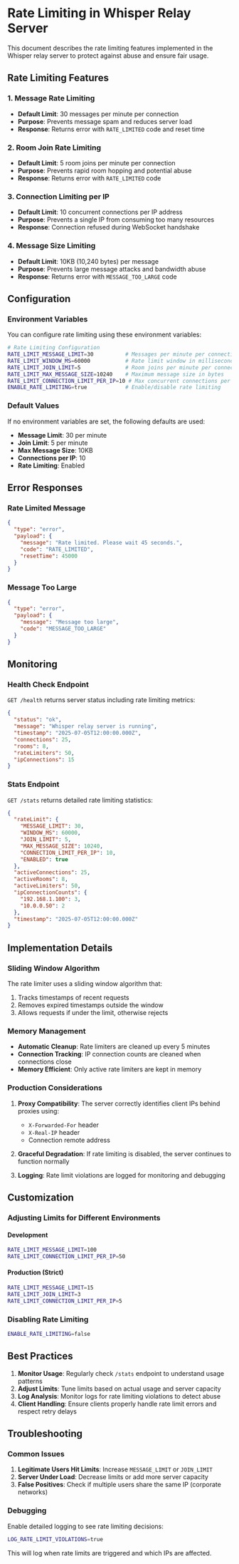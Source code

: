 # Rate Limiting in Whisper Relay Server

This document describes the rate limiting features implemented in the Whisper relay server to protect against abuse and ensure fair usage.

## Rate Limiting Features

### 1. **Message Rate Limiting**

- **Default Limit**: 30 messages per minute per connection
- **Purpose**: Prevents message spam and reduces server load
- **Response**: Returns error with `RATE_LIMITED` code and reset time

### 2. **Room Join Rate Limiting**

- **Default Limit**: 5 room joins per minute per connection
- **Purpose**: Prevents rapid room hopping and potential abuse
- **Response**: Returns error with `RATE_LIMITED` code

### 3. **Connection Limiting per IP**

- **Default Limit**: 10 concurrent connections per IP address
- **Purpose**: Prevents a single IP from consuming too many resources
- **Response**: Connection refused during WebSocket handshake

### 4. **Message Size Limiting**

- **Default Limit**: 10KB (10,240 bytes) per message
- **Purpose**: Prevents large message attacks and bandwidth abuse
- **Response**: Returns error with `MESSAGE_TOO_LARGE` code

## Configuration

### Environment Variables

You can configure rate limiting using these environment variables:

```bash
# Rate Limiting Configuration
RATE_LIMIT_MESSAGE_LIMIT=30          # Messages per minute per connection
RATE_LIMIT_WINDOW_MS=60000           # Rate limit window in milliseconds (1 minute)
RATE_LIMIT_JOIN_LIMIT=5              # Room joins per minute per connection
RATE_LIMIT_MAX_MESSAGE_SIZE=10240    # Maximum message size in bytes
RATE_LIMIT_CONNECTION_LIMIT_PER_IP=10 # Max concurrent connections per IP
ENABLE_RATE_LIMITING=true            # Enable/disable rate limiting
```

### Default Values

If no environment variables are set, the following defaults are used:

- **Message Limit**: 30 per minute
- **Join Limit**: 5 per minute
- **Max Message Size**: 10KB
- **Connections per IP**: 10
- **Rate Limiting**: Enabled

## Error Responses

### Rate Limited Message

```json
{
  "type": "error",
  "payload": {
    "message": "Rate limited. Please wait 45 seconds.",
    "code": "RATE_LIMITED",
    "resetTime": 45000
  }
}
```

### Message Too Large

```json
{
  "type": "error",
  "payload": {
    "message": "Message too large",
    "code": "MESSAGE_TOO_LARGE"
  }
}
```

## Monitoring

### Health Check Endpoint

`GET /health` returns server status including rate limiting metrics:

```json
{
  "status": "ok",
  "message": "Whisper relay server is running",
  "timestamp": "2025-07-05T12:00:00.000Z",
  "connections": 25,
  "rooms": 8,
  "rateLimiters": 50,
  "ipConnections": 15
}
```

### Stats Endpoint

`GET /stats` returns detailed rate limiting statistics:

```json
{
  "rateLimit": {
    "MESSAGE_LIMIT": 30,
    "WINDOW_MS": 60000,
    "JOIN_LIMIT": 5,
    "MAX_MESSAGE_SIZE": 10240,
    "CONNECTION_LIMIT_PER_IP": 10,
    "ENABLED": true
  },
  "activeConnections": 25,
  "activeRooms": 8,
  "activeLimiters": 50,
  "ipConnectionCounts": {
    "192.168.1.100": 3,
    "10.0.0.50": 2
  },
  "timestamp": "2025-07-05T12:00:00.000Z"
}
```

## Implementation Details

### Sliding Window Algorithm

The rate limiter uses a sliding window algorithm that:

1. Tracks timestamps of recent requests
2. Removes expired timestamps outside the window
3. Allows requests if under the limit, otherwise rejects

### Memory Management

- **Automatic Cleanup**: Rate limiters are cleaned up every 5 minutes
- **Connection Tracking**: IP connection counts are cleaned when connections close
- **Memory Efficient**: Only active rate limiters are kept in memory

### Production Considerations

1. **Proxy Compatibility**: The server correctly identifies client IPs behind proxies using:

   - `X-Forwarded-For` header
   - `X-Real-IP` header
   - Connection remote address

2. **Graceful Degradation**: If rate limiting is disabled, the server continues to function normally

3. **Logging**: Rate limit violations are logged for monitoring and debugging

## Customization

### Adjusting Limits for Different Environments

#### Development

```bash
RATE_LIMIT_MESSAGE_LIMIT=100
RATE_LIMIT_CONNECTION_LIMIT_PER_IP=50
```

#### Production (Strict)

```bash
RATE_LIMIT_MESSAGE_LIMIT=15
RATE_LIMIT_JOIN_LIMIT=3
RATE_LIMIT_CONNECTION_LIMIT_PER_IP=5
```

### Disabling Rate Limiting

```bash
ENABLE_RATE_LIMITING=false
```

## Best Practices

1. **Monitor Usage**: Regularly check `/stats` endpoint to understand usage patterns
2. **Adjust Limits**: Tune limits based on actual usage and server capacity
3. **Log Analysis**: Monitor logs for rate limiting violations to detect abuse
4. **Client Handling**: Ensure clients properly handle rate limit errors and respect retry delays

## Troubleshooting

### Common Issues

1. **Legitimate Users Hit Limits**: Increase `MESSAGE_LIMIT` or `JOIN_LIMIT`
2. **Server Under Load**: Decrease limits or add more server capacity
3. **False Positives**: Check if multiple users share the same IP (corporate networks)

### Debugging

Enable detailed logging to see rate limiting decisions:

```bash
LOG_RATE_LIMIT_VIOLATIONS=true
```

This will log when rate limits are triggered and which IPs are affected.
